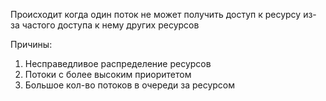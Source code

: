 Происходит когда один поток не может получить доступ к ресурсу из-за частого доступа к нему других ресурсов

Причины:

1. Несправедливое распределение ресурсов
2. Потоки с более высоким приоритетом
3. Большое кол-во потоков в очереди за ресурсом